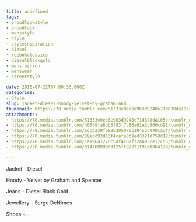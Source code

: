 ```yaml
---
title: undefined
tags:
- proudlockstyle
- proudlock
- mensstyle
- style
- styleinspiration
- diesel
- reebokclassics
- dieselblackgold
- mensfashion
- menswear
- streetstyle

date: 2016-07-22T07:00:33.000Z
categories:
- Style
slug: jacket-diesel-hoody-velvet-by-graham-and
thumbnail: https://78.media.tumblr.com/51333e0ec8e963d9248e71d828da105c/tumblr_oaobhnCgux1rhrm24o1_540.jpg
attachments:
- https://78.media.tumblr.com/51333e0ec8e963d9248e71d828da105c/tumblr_oaobhnCgux1rhrm24o1_1280.jpg
- https://78.media.tumblr.com/40549fa8bb5f83f7c86a01e2c960cd91/tumblr_oaobhnCgux1rhrm24o2_1280.jpg
- https://78.media.tumblr.com/5ccb239fb826205076b10452c0401acf/tumblr_oaobhnCgux1rhrm24o3_1280.jpg
- https://78.media.tumblr.com/39ecd93d13f4cafe8d9ed3321d759d12/tumblr_oaobhnCgux1rhrm24o6_1280.jpg
- https://78.media.tumblr.com/1a196a1276c5af4c02f72ab03ce17cd5/tumblr_oaobhnCgux1rhrm24o4_1280.jpg
- https://78.media.tumblr.com/0147b8993d3125ff827f1f91d0064173/tumblr_oaobhnCgux1rhrm24o5_1280.jpg

---
```


Jacket - Diesel 

  Hoody - Velvet by Graham and Spencer 

  Jeans - Diesel Black Gold 

  Jewellery - Serge DeNimes 

  Shoes -...
